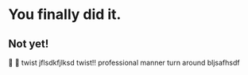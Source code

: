 # You finally did it.
## Not yet!
:bug:
🥇
twist
jflsdkfjlksd
twist!!
professional manner
turn around
bljsafhsdf

